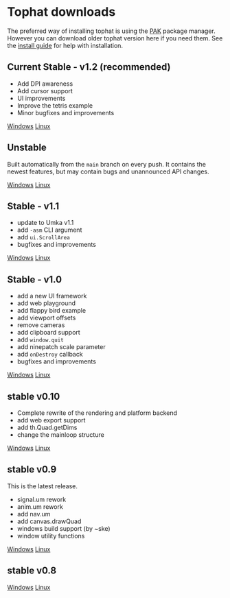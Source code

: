# Tophat downloads

The preferred way of installing tophat is using the
[PAK](https://pak.tophat2d.dev/package/tophat) package manager. However you can download older
tophat version here if you need them. See the [install
guide](https://docs.tophat2d.dev/installation.html) for help with installation.

<div class="row mt-5 row-cols-1 row-cols-sm-1 row-cols-md-3">
    <div class="col">
        <div class="card shadow-sm p-3">
            <h2>Current Stable - v1.2 (recommended)</h2>
            <div class="card-body">
                <div class="card-text">
                    <ul>
                        <li>Add DPI awareness</li>
                        <li>Add cursor support</li>
                        <li>UI improvements</li>
                        <li>Improve the tetris example</li>
                        <li>Minor bugfixes and improvements</li>
                    </ul>
                </div>
                <div class="d-flex justify-content-between align-items-center">
                    <div class="btn-group">
                        <a type="button" href="tophat-windows-v12.exe" class="btn btn-sm btn-outline-secondary">Windows</a>
                        <a type="button" href="tophat-linux-v12" class="btn btn-sm btn-outline-secondary">Linux</a>
                    </div>
                </div>
            </div>
        </div>
    </div>
    <div class="col">
        <div class="card shadow-sm p-3">
            <h2>Unstable</h2>
            <div class="card-body">
                <div class="card-text">
                    <p>
                        Built automatically from the <code>main</code> branch on every
                        push. It contains the newest features, but may contain
                        bugs and unannounced API changes.
                    </p>
                </div>
                <div class="d-flex justify-content-between align-items-center">
                    <div class="btn-group">
                        <a type="button" href="tophat-windows.exe" class="btn btn-sm btn-outline-secondary">Windows</a>
                        <a type="button" href="tophat-linux" class="btn btn-sm btn-outline-secondary">Linux</a>
                    </div>
                </div>
            </div>
        </div>
    </div>
    <div class="col">
        <div class="card shadow-sm p-3">
            <h2>Stable - v1.1</h2>
            <div class="card-body">
                <div class="card-text">
                    <ul>
                        <li>
                            update to Umka v1.1
                        </li>
                        <li>
                            add <code>-asm</code> CLI argument
                        </li>
                        <li>
                            add <code>ui.ScrollArea</code>
                        </li>
                        <li>
                            bugfixes and improvements
                        </li>
                    </ul>
                </div>
                <div class="d-flex justify-content-between align-items-center">
                    <div class="btn-group">
                        <a type="button" href="tophat-windows-v11.exe" class="btn btn-sm btn-outline-secondary">Windows</a>
                        <a type="button" href="tophat-linux-v11" class="btn btn-sm btn-outline-secondary">Linux</a>
                    </div>
                </div>
            </div>
        </div>
    </div>
    <div class="col">
        <div class="card shadow-sm p-3">
            <h2>Stable - v1.0</h2>
            <div class="card-body">
                <div class="card-text">
                    <ul>
                        <li>
                            add a new UI framework
                        </li>
                        <li>
                            add web playground
                        </li>
                        <li>
                            add flappy bird example
                        </li>
                        <li>
                            add viewport offsets
                        </li>
                        <li>
                            remove cameras
                        </li>
                        <li>
                            add clipboard support
                        </li>
                        <li>
                            add <code>window.quit</code>
                        </li>
                        <li>
                            add ninepatch scale parameter
                        </li>
                        <li>
                            add <code>onDestroy</code> callback
                        </li>
                        <li>
                            bugfixes and improvements
                        </li>
                    </ul>
                </div>
                <div class="d-flex justify-content-between align-items-center">
                    <div class="btn-group">
                        <a type="button" href="tophat-windows-v10.exe" class="btn btn-sm btn-outline-secondary">Windows</a>
                        <a type="button" href="tophat-linux-v10" class="btn btn-sm btn-outline-secondary">Linux</a>
                    </div>
                </div>
            </div>
        </div>
    </div>
    <div class="col">
        <div class="card shadow-sm p-3">
            <h2>stable v0.10</h2>
            <div class="card-body">
                <div class="card-text">
                    <ul>
                        <li>
                            Complete rewrite of the rendering and platform backend
                        </li>
                        <li>
                            add web export support
                        </li>
                        <li>
                            add th.Quad.getDims
                        </li>
                        <li>
                            change the mainloop structure
                        </li>
                    </ul>
                </div>
                <div class="d-flex justify-content-between align-items-center">
                    <div class="btn-group">
                        <a type="button" href="tophat-windows-v010.exe" class="btn btn-sm btn-outline-secondary">Windows</a>
                        <a type="button" href="tophat-linux-v010" class="btn btn-sm btn-outline-secondary">Linux</a>
                    </div>
                </div>
            </div>
        </div>
    </div>
    <div class="col">
        <div class="card shadow-sm p-3">
            <h2>stable v0.9</h2>
            <div class="card-body">
                <div class="card-text">
                    <p>
                        This is the latest release.
                    </p>
                    <ul>
                        <li>
                            signal.um rework
                        </li>
                        <li>
                            anim.um rework
                        </li>
                        <li>
                            add nav.um
                        </li>
                        <li>
                            add canvas.drawQuad
                        </li>
                        <li>
                            windows build support (by ~ske)
                        </li>
                        <li>
                            window utility functions
                        </li>
                    </ul>
                </div>
                <div class="d-flex justify-content-between align-items-center">
                    <div class="btn-group">
                        <a type="button" href="tophat-windows-v09.exe" class="btn btn-sm btn-outline-secondary">Windows</a>
                        <a type="button" href="tophat-linux-v09" class="btn btn-sm btn-outline-secondary">Linux</a>
                    </div>
                </div>
            </div>
        </div>
    </div>
    <div class="col">
        <div class="card shadow-sm p-3">
            <h2>stable v0.8</h2>
            <div class="card-body">
                <div class="card-text">
                </div>
                <div class="d-flex justify-content-between align-items-center">
                    <div class="btn-group">
                        <a type="button" href="tophat-windows-v08.exe" class="btn btn-sm btn-outline-secondary">Windows</a>
                        <a type="button" href="tophat-linux-v08" class="btn btn-sm btn-outline-secondary">Linux</a>
                    </div>
                </div>
            </div>
        </div>
    </div>
</div>
